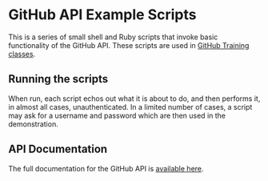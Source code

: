 # GitHub API Example Scripts
This is a series of small shell and Ruby scripts that invoke basic functionality of the GitHub API.  These scripts are used in [GitHub Training classes](http://training.github.com).

## Running the scripts
When run, each script echos out what it is about to do, and then performs it, in almost all cases, unauthenticated. In a limited number of cases, a script may ask for a username and password which are then used in the demonstration.

## API Documentation
The full documentation for the GitHub API is [available here](http://developer.github.com).
